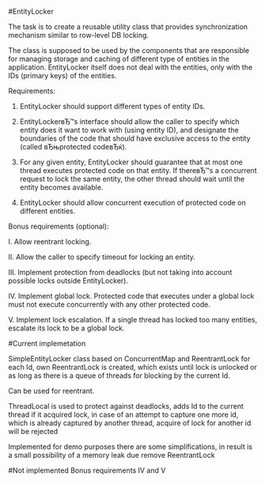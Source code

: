 #EntityLocker

The task is to create a reusable utility class that provides synchronization mechanism similar to row-level DB locking.

The class is supposed to be used by the components that are responsible for managing storage and caching of different type of entities in the application. EntityLocker itself does not deal with the entities, only with the IDs (primary keys) of the entities.

Requirements:

1. EntityLocker should support different types of entity IDs.

2. EntityLockerвЂ™s interface should allow the caller to specify which entity does it want to work with (using entity ID), and designate the boundaries of the code that should have exclusive access to the entity (called вЂњprotected codeвЂќ).

3. For any given entity, EntityLocker should guarantee that at most one thread executes protected code on that entity. If thereвЂ™s a concurrent request to lock the same entity, the other thread should wait until the entity becomes available.

4. EntityLocker should allow concurrent execution of protected code on different entities.


Bonus requirements (optional):

I. Allow reentrant locking.

II. Allow the caller to specify timeout for locking an entity.

III. Implement protection from deadlocks (but not taking into account possible locks outside EntityLocker).

IV. Implement global lock. Protected code that executes under a global lock must not execute concurrently with any other protected code.

V. Implement lock escalation. If a single thread has locked too many entities, escalate its lock to be a global lock.

#Current implemetation

SimpleEntityLocker class based on ConcurrentMap and ReentrantLock
for each Id, own ReentrantLock is created, which exists until lock is unlocked
or as long as there is a queue of threads for blocking by the current Id.

Can be used for reentrant.

ThreadLocal is used to protect against deadlocks, adds Id to the current thread if it acquired lock,
in case of an attempt to capture one more id, which is already captured by another thread,
acquire of lock for another id will be rejected

Implemented for demo purposes
there are some simplifications, in result is a small possibility of a memory leak due remove ReentrantLock

#Not implemented
Bonus requirements IV and V